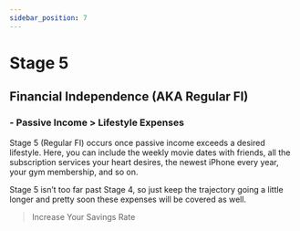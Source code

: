 ```yaml
---
sidebar_position: 7
---
```


# Stage 5

## Financial Independence (AKA Regular FI)

### - Passive Income > Lifestyle Expenses 

Stage 5 (Regular FI) occurs once passive income exceeds a desired lifestyle. Here, you can include the weekly movie dates with friends, all the subscription services your heart desires, the newest iPhone every year, your gym membership, and so on.

Stage 5 isn’t too far past Stage 4, so just keep the trajectory going a little longer and pretty soon these expenses will be covered as well.

>Increase Your Savings Rate